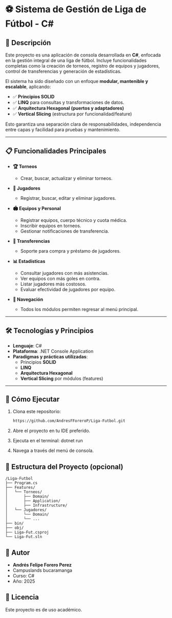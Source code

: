 # ⚽ Sistema de Gestión de Liga de Fútbol - C#

## 📌 Descripción

Este proyecto es una aplicación de consola desarrollada en **C#**, enfocada en la gestión integral de una liga de fútbol. Incluye funcionalidades completas como la creación de torneos, registro de equipos y jugadores, control de transferencias y generación de estadísticas.

El sistema ha sido diseñado con un enfoque **modular, mantenible y escalable**, aplicando:

- ✅ **Principios SOLID**
- ✅ **LINQ** para consultas y transformaciones de datos.
- ✅ **Arquitectura Hexagonal (puertos y adaptadores)**
- ✅ **Vertical Slicing** (estructura por funcionalidad/feature)

Esto garantiza una separación clara de responsabilidades, independencia entre capas y facilidad para pruebas y mantenimiento.

---

## 📋 Funcionalidades Principales

- **🏆 Torneos**
  - Crear, buscar, actualizar y eliminar torneos.

- **👤 Jugadores**
  - Registrar, buscar, editar y eliminar jugadores.

- **🏟️ Equipos y Personal**
  - Registrar equipos, cuerpo técnico y cuota médica.
  - Inscribir equipos en torneos.
  - Gestionar notificaciones de transferencia.

- **🔁 Transferencias**
  - Soporte para compra y préstamo de jugadores.

- **📊 Estadísticas**
  - Consultar jugadores con más asistencias.
  - Ver equipos con más goles en contra.
  - Listar jugadores más costosos.
  - Evaluar efectividad de jugadores por equipo.

- **🧭 Navegación**
  - Todos los módulos permiten regresar al menú principal.

---

## 🛠️ Tecnologías y Principios

- **Lenguaje**: C#
- **Plataforma**: .NET Console Application
- **Paradigmas y prácticas utilizadas**:
  - Principios **SOLID**
  - **LINQ**
  - **Arquitectura Hexagonal**
  - **Vertical Slicing** por módulos (features)

---

## 🚀 Cómo Ejecutar

1. Clona este repositorio:

   ```bash
   https://github.com/AndresFForeroP/Liga-Futbol.git
   
2. Abre el proyecto en tu IDE preferido.

3. Ejecuta en el terminal: dotnet run

4. Navega a través del menú de consola.

## 📂 Estructura del Proyecto (opcional)

```
/Liga-Futbol
├── Program.cs
├── Features/
│   └── Torneos/
│       ├── Domain/
│       ├── Application/
│       ├── Infrastructure/
│   └── Jugadores/
│       └── Domain/
│       └── ...
├── bin/
├── obj/
├── Liga-Fut.csproj
└── Liga-Fut.sln
```

## 👥 Autor

- **Andrés Felipe Forero Perez**
- Campuslands bucaramanga
- Curso: C#
- Año: 2025

## 📄 Licencia

Este proyecto es de uso académico.